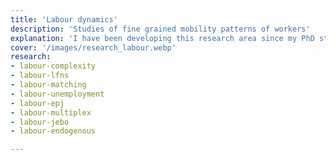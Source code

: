 ```yaml
---
title: 'Labour dynamics'
description: 'Studies of fine grained mobility patterns of workers'
explanation: 'I have been developing this research area since my PhD studies. Back then, I proposed the analysis of labour mobility through what I called Labour Flow Networks (LFNs). LFNs have become a common tool to study movements between jobs, firms, industries, occupations, and regions. While most people working in this domain use LFNs as a fixed structure of the labour market (including my earlier studies), I am currently working on models that emerge these complex structures endogenously from economic behavious. These models are extremely useful to study longitudinal dynamics that are impossible to observe in surveys. Therefore, the UK Department for Business and Trade adopted them and deploys them on a regular basis to produce forecasts and counterfactuals on various economic problems.'
cover: '/images/research_labour.webp'
research:
- labour-complexity
- labour-lfns
- labour-matching
- labour-unemployment
- labour-epj
- labour-multiplex
- labour-jebo
- labour-endogenous

---
```

